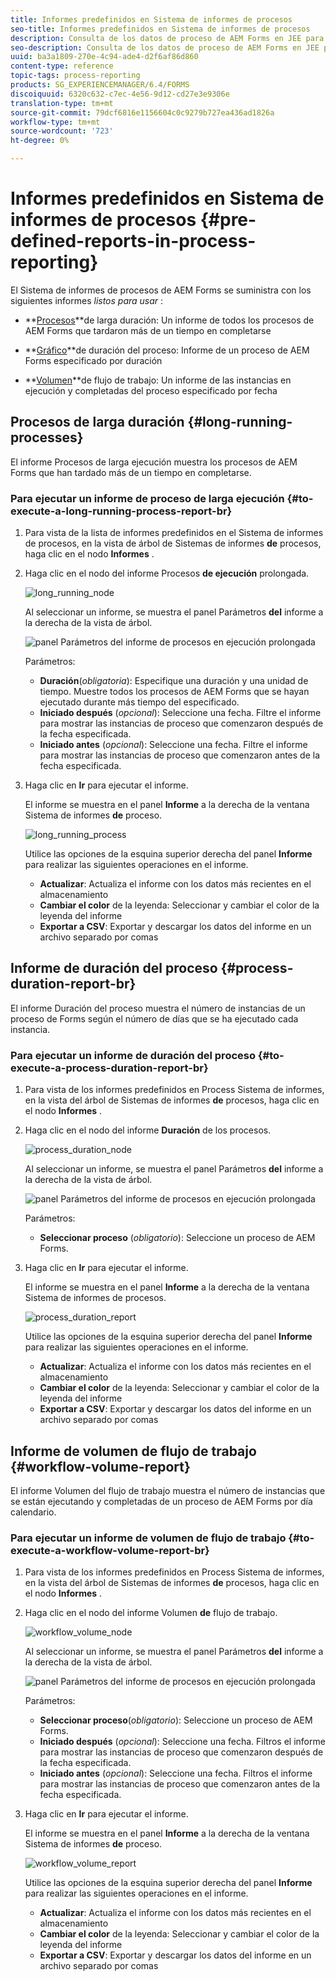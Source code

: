 ```yaml
---
title: Informes predefinidos en Sistema de informes de procesos
seo-title: Informes predefinidos en Sistema de informes de procesos
description: Consulta de los datos de proceso de AEM Forms en JEE para crear informes sobre procesos de larga ejecución, duración del proceso y volumen del flujo de trabajo
seo-description: Consulta de los datos de proceso de AEM Forms en JEE para crear informes sobre procesos de larga ejecución, duración del proceso y volumen del flujo de trabajo
uuid: ba3a1809-270e-4c94-ade4-d2f6af86d860
content-type: reference
topic-tags: process-reporting
products: SG_EXPERIENCEMANAGER/6.4/FORMS
discoiquuid: 6320c632-c7ec-4e56-9d12-cd27e3e9306e
translation-type: tm+mt
source-git-commit: 79dcf6816e1156604c0c9279b727ea436ad1826a
workflow-type: tm+mt
source-wordcount: '723'
ht-degree: 0%

---
```



# Informes predefinidos en Sistema de informes de procesos {#pre-defined-reports-in-process-reporting}

El Sistema de informes de procesos de AEM Forms se suministra con los siguientes informes *listos para usar* :

* **[Procesos](/help/forms/using/process-reporting/pre-defined-reports-in-process-reporting.md#p-long-running-processes-p)**de larga duración: Un informe de todos los procesos de AEM Forms que tardaron más de un tiempo en completarse

* **[Gráfico](/help/forms/using/process-reporting/pre-defined-reports-in-process-reporting.md#p-process-duration-report-br-p)**de duración del proceso: Informe de un proceso de AEM Forms especificado por duración

* **[Volumen](/help/forms/using/process-reporting/pre-defined-reports-in-process-reporting.md#p-workflow-volume-report-p)**de flujo de trabajo: Un informe de las instancias en ejecución y completadas del proceso especificado por fecha

## Procesos de larga duración {#long-running-processes}

El informe Procesos de larga ejecución muestra los procesos de AEM Forms que han tardado más de un tiempo en completarse.

### Para ejecutar un informe de proceso de larga ejecución {#to-execute-a-long-running-process-report-br}

1. Para vista de la lista de informes predefinidos en el Sistema de informes de procesos, en la vista de árbol de Sistemas de informes **de** procesos, haga clic en el nodo **Informes** .
1. Haga clic en el nodo del informe Procesos **de ejecución** prolongada.

   ![long_running_node](assets/long_running_node.png)

   Al seleccionar un informe, se muestra el panel Parámetros **del** informe a la derecha de la vista de árbol.

   ![panel Parámetros del informe de procesos en ejecución prolongada](assets/report_parameters_panel.png)

   Parámetros:

   * **Duración**(*obligatoria*): Especifique una duración y una unidad de tiempo. Muestre todos los procesos de AEM Forms que se hayan ejecutado durante más tiempo del especificado.
   * **Iniciado después** (*opcional*): Seleccione una fecha. Filtre el informe para mostrar las instancias de proceso que comenzaron después de la fecha especificada.
   * **Iniciado antes** (*opcional*): Seleccione una fecha. Filtre el informe para mostrar las instancias de proceso que comenzaron antes de la fecha especificada.

1. Haga clic en **Ir** para ejecutar el informe.

   El informe se muestra en el panel **Informe** a la derecha de la ventana Sistema de informes **de** proceso.

   ![long_running_process](assets/long_running_processes.png)

   Utilice las opciones de la esquina superior derecha del panel **Informe** para realizar las siguientes operaciones en el informe.

   * **Actualizar**: Actualiza el informe con los datos más recientes en el almacenamiento
   * **Cambiar el color** de la leyenda: Seleccionar y cambiar el color de la leyenda del informe
   * **Exportar a CSV**: Exportar y descargar los datos del informe en un archivo separado por comas

## Informe de duración del proceso {#process-duration-report-br}

El informe Duración del proceso muestra el número de instancias de un proceso de Forms según el número de días que se ha ejecutado cada instancia.

### Para ejecutar un informe de duración del proceso {#to-execute-a-process-duration-report-br}

1. Para vista de los informes predefinidos en Process Sistema de informes, en la vista del árbol de Sistemas de informes **de** procesos, haga clic en el nodo **Informes** .
1. Haga clic en el nodo del informe **Duración** de los procesos.

   ![process_duration_node](assets/process_duration_node.png)

   Al seleccionar un informe, se muestra el panel Parámetros **del** informe a la derecha de la vista de árbol.

   ![panel Parámetros del informe de procesos en ejecución prolongada](assets/process_duration_params.png)

   Parámetros:

   * **Seleccionar proceso** (*obligatorio*): Seleccione un proceso de AEM Forms.

1. Haga clic en **Ir** para ejecutar el informe.

   El informe se muestra en el panel **Informe** a la derecha de la ventana Sistema de informes de procesos.

   ![process_duration_report](assets/process_duration_report.png)

   Utilice las opciones de la esquina superior derecha del panel **Informe** para realizar las siguientes operaciones en el informe.

   * **Actualizar**: Actualiza el informe con los datos más recientes en el almacenamiento
   * **Cambiar el color** de la leyenda: Seleccionar y cambiar el color de la leyenda del informe
   * **Exportar a CSV**: Exportar y descargar los datos del informe en un archivo separado por comas

## Informe de volumen de flujo de trabajo {#workflow-volume-report}

El informe Volumen del flujo de trabajo muestra el número de instancias que se están ejecutando y completadas de un proceso de AEM Forms por día calendario.

### Para ejecutar un informe de volumen de flujo de trabajo {#to-execute-a-workflow-volume-report-br}

1. Para vista de los informes predefinidos en Process Sistema de informes, en la vista del árbol de Sistemas de informes **de** procesos, haga clic en el nodo **Informes** .
1. Haga clic en el nodo del informe Volumen **de** flujo de trabajo.

   ![workflow_volume_node](assets/workflow_volume_node.png)

   Al seleccionar un informe, se muestra el panel Parámetros **del** informe a la derecha de la vista de árbol.

   ![panel Parámetros del informe de procesos en ejecución prolongada](assets/workflow_volume_params.png)

   Parámetros:

   * **Seleccionar proceso**(*obligatorio*): Seleccione un proceso de AEM Forms.
   * **Iniciado después** (*opcional*): Seleccione una fecha. Filtros el informe para mostrar las instancias de proceso que comenzaron después de la fecha especificada.
   * **Iniciado antes** (*opcional*): Seleccione una fecha. Filtros el informe para mostrar las instancias de proceso que comenzaron antes de la fecha especificada.

1. Haga clic en **Ir** para ejecutar el informe.

   El informe se muestra en el panel **Informe** a la derecha de la ventana Sistema de informes **de** proceso.

   ![workflow_volume_report](assets/workflow_volume_report.png)

   Utilice las opciones de la esquina superior derecha del panel **Informe** para realizar las siguientes operaciones en el informe.

   * **Actualizar**: Actualiza el informe con los datos más recientes en el almacenamiento
   * **Cambiar el color** de la leyenda: Seleccionar y cambiar el color de la leyenda del informe
   * **Exportar a CSV**: Exportar y descargar los datos del informe en un archivo separado por comas

